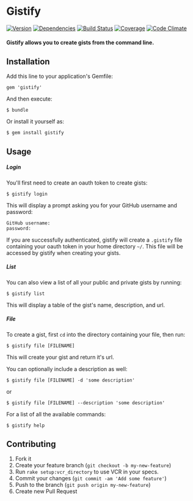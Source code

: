 # Gistify

[![Version](http://allthebadges.io/garciadanny/gistify/badge_fury.png)](http://allthebadges.io/garciadanny/gistify/badge_fury)
[![Dependencies](http://allthebadges.io/garciadanny/gistify/gemnasium.png)](http://allthebadges.io/garciadanny/gistify/gemnasium)
[![Build Status](https://travis-ci.org/garciadanny/gistify.png?branch=master)](https://travis-ci.org/garciadanny/gistify)
[![Coverage](http://allthebadges.io/garciadanny/gistify/coveralls.png)](http://allthebadges.io/garciadanny/gistify/coveralls)
[![Code Climate](http://allthebadges.io/garciadanny/gistify/code_climate.png)](http://allthebadges.io/garciadanny/gistify/code_climate)

#### Gistify allows you to create gists from the command line. 

## Installation

Add this line to your application's Gemfile:

    gem 'gistify'

And then execute:

    $ bundle

Or install it yourself as:

    $ gem install gistify

## Usage

##### Login

You'll first need to create an oauth token to create gists: 

	$ gistify login
	
This will display a prompt asking you for your GitHub username and password: 

	GitHub username: 
	password: 
	
If you are successfully authenticated, gistify will create a `.gistify` file containing your oauth token in your home directory `~/`. This file will be accessed by gistify when creating your gists. 

##### List

You can also view a list of all your public and private gists by running: 

	$ gistify list
	
This will display a table of the gist's name, description, and url. 

##### File 

To create a gist, first `cd` into the directory containing your file, then run:

	$ gistify file [FILENAME]
	
This will create your gist and return it's url. 

You can optionally include a description as well: 

	$ gistify file [FILENAME] -d 'some description'
or 

	$ gistify file [FILENAME] --description 'some description' 
	
	
For a list of all the available commands: 

	$ gistify help

## Contributing


1. Fork it
2. Create your feature branch (`git checkout -b my-new-feature`)
3. Run `rake setup:vcr_directory` to use VCR in your specs. 
4. Commit your changes (`git commit -am 'Add some feature'`)
5. Push to the branch (`git push origin my-new-feature`)
6. Create new Pull Request
